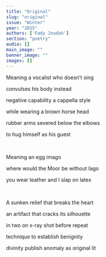 ```yaml
---
title: "Original"
slug: "original"
issue: "Winter"
year: "2015"
authors: ['Fady Joudah']
section: "poetry"
audio: []
main_image: ""
banner_image: ""
images: []
---
```

Meaning a vocalist who doesn’t sing

 convulses his body instead

 negative capability a cappella style

 while wearing a brown horse head

 rubber arms severed below the elbows

 to hug himself as his guest

  

 Meaning an egg imago

 where would the Moor be without Iago

 you wear leather and I slap on latex

  

 A sunken relief that breaks the heart

 an artifact that cracks its silhouette

 in two on x-ray shot before repeat

 technique to establish benignity

 divinity publish anomaly as original lit

